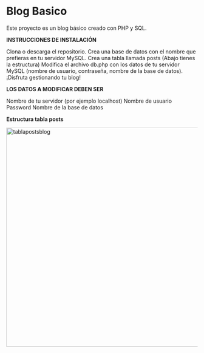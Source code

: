 # Blog Basico
 Este proyecto es un blog básico creado con PHP y SQL.

**INSTRUCCIONES DE INSTALACIÓN**

Clona o descarga el repositorio. Crea una base de datos con el nombre que prefieras en tu servidor MySQL. 
Crea una tabla llamada posts (Abajo tienes la estructura)
Modifica el archivo db.php con los datos de tu servidor MySQL (nombre de usuario, contraseña, nombre de la base de datos). ¡Disfruta gestionando tu blog!

**LOS DATOS A MODIFICAR DEBEN SER**

Nombre de tu servidor (por ejemplo localhost)
Nombre de usuario
Password
Nombre de la base de datos

**Estructura tabla posts**
 
<img width="577" alt="tablapostsblog" src="https://github.com/user-attachments/assets/b79551a0-7d83-44f3-9023-3fdebfbdad2b">
